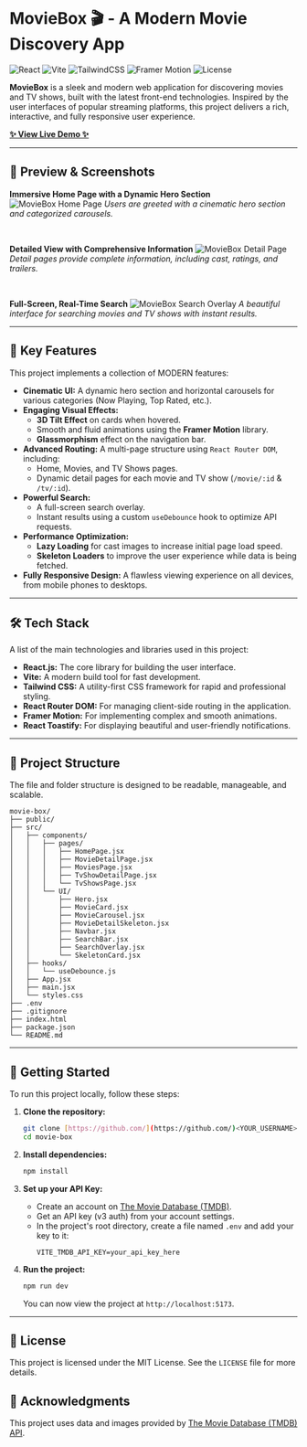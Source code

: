 # MovieBox 🎬 - A Modern Movie Discovery App

![React](https://img.shields.io/badge/react-%2320232a.svg?style=for-the-badge&logo=react&logoColor=%2361DAFB)
![Vite](https://img.shields.io/badge/vite-%23646CFF.svg?style=for-the-badge&logo=vite&logoColor=white)
![TailwindCSS](https://img.shields.io/badge/tailwindcss-%2338B2AC.svg?style=for-the-badge&logo=tailwind-css&logoColor=white)
![Framer Motion](https://img.shields.io/badge/Framer-black?style=for-the-badge&logo=framer&logoColor=blue)
![License](https://img.shields.io/badge/license-MIT-blue.svg?style=for-the-badge)

**MovieBox** is a sleek and modern web application for discovering movies and TV shows, built with the latest front-end technologies. Inspired by the user interfaces of popular streaming platforms, this project delivers a rich, interactive, and fully responsive user experience.

**[ ✨ View Live Demo ✨ ](https://movie-box-two-roan.vercel.app/)**

---

## 🎥 Preview & Screenshots

**Immersive Home Page with a Dynamic Hero Section**
![MovieBox Home Page](https://i.imgur.com/FJiLgpK.jpeg)
_Users are greeted with a cinematic hero section and categorized carousels._

<br>

**Detailed View with Comprehensive Information**
![MovieBox Detail Page](https://i.imgur.com/CID6NrI.png)
_Detail pages provide complete information, including cast, ratings, and trailers._

<br>

**Full-Screen, Real-Time Search**
![MovieBox Search Overlay](https://i.imgur.com/XZntQ2q.png)
_A beautiful interface for searching movies and TV shows with instant results._

---

## 🌟 Key Features

This project implements a collection of MODERN features:

- **Cinematic UI:** A dynamic hero section and horizontal carousels for various categories (Now Playing, Top Rated, etc.).
- **Engaging Visual Effects:**
  - **3D Tilt Effect** on cards when hovered.
  - Smooth and fluid animations using the **Framer Motion** library.
  - **Glassmorphism** effect on the navigation bar.
- **Advanced Routing:** A multi-page structure using `React Router DOM`, including:
  - Home, Movies, and TV Shows pages.
  - Dynamic detail pages for each movie and TV show (`/movie/:id` & `/tv/:id`).
- **Powerful Search:**
  - A full-screen search overlay.
  - Instant results using a custom `useDebounce` hook to optimize API requests.
- **Performance Optimization:**
  - **Lazy Loading** for cast images to increase initial page load speed.
  - **Skeleton Loaders** to improve the user experience while data is being fetched.
- **Fully Responsive Design:** A flawless viewing experience on all devices, from mobile phones to desktops.

---

## 🛠️ Tech Stack

A list of the main technologies and libraries used in this project:

- **React.js:** The core library for building the user interface.
- **Vite:** A modern build tool for fast development.
- **Tailwind CSS:** A utility-first CSS framework for rapid and professional styling.
- **React Router DOM:** For managing client-side routing in the application.
- **Framer Motion:** For implementing complex and smooth animations.
- **React Toastify:** For displaying beautiful and user-friendly notifications.

---

## 📂 Project Structure

The file and folder structure is designed to be readable, manageable, and scalable.

```
movie-box/
├── public/
├── src/
│   ├── components/
│   │   ├── pages/
│   │   │   ├── HomePage.jsx
│   │   │   ├── MovieDetailPage.jsx
│   │   │   ├── MoviesPage.jsx
│   │   │   ├── TvShowDetailPage.jsx
│   │   │   └── TvShowsPage.jsx
│   │   └── UI/
│   │       ├── Hero.jsx
│   │       ├── MovieCard.jsx
│   │       ├── MovieCarousel.jsx
│   │       ├── MovieDetailSkeleton.jsx
│   │       ├── Navbar.jsx
│   │       ├── SearchBar.jsx
│   │       ├── SearchOverlay.jsx
│   │       └── SkeletonCard.jsx
│   ├── hooks/
│   │   └── useDebounce.js
│   ├── App.jsx
│   ├── main.jsx
│   └── styles.css
├── .env
├── .gitignore
├── index.html
├── package.json
└── README.md
```

---

## 🚀 Getting Started

To run this project locally, follow these steps:

1.  **Clone the repository:**

    ```bash
    git clone [https://github.com/](https://github.com/)<YOUR_USERNAME>/movie-box.git
    cd movie-box
    ```

2.  **Install dependencies:**

    ```bash
    npm install
    ```

3.  **Set up your API Key:**

    - Create an account on [The Movie Database (TMDB)](https://www.themoviedb.org/signup).
    - Get an API key (v3 auth) from your account settings.
    - In the project's root directory, create a file named `.env` and add your key to it:
      ```
      VITE_TMDB_API_KEY=your_api_key_here
      ```

4.  **Run the project:**
    ```bash
    npm run dev
    ```
    You can now view the project at `http://localhost:5173`.

---

## 📄 License

This project is licensed under the MIT License. See the `LICENSE` file for more details.

## 🙏 Acknowledgments

This project uses data and images provided by [The Movie Database (TMDB) API](https://www.themoviedb.org/).
